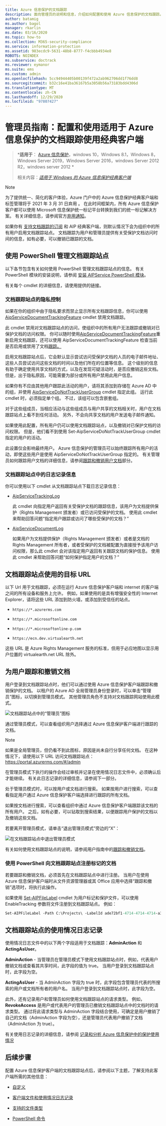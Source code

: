 ```yaml
---
title: Azure 信息保护的文档跟踪
description: 面向管理员的说明和信息，介绍如何配置和使用 Azure 信息保护的文档跟踪。
author: batamig
ms.author: bagol
manager: rkarlin
ms.date: 03/16/2020
ms.topic: how-to
ms.collection: M365-security-compliance
ms.service: information-protection
ms.assetid: 983ecdc9-5631-48b8-8777-f4cbbb4934e8
ROBOTS: NOINDEX
ms.subservice: doctrack
ms.reviewer: eymanor
ms.suite: ems
ms.custom: admin
ms.openlocfilehash: 5cc94944405b00139f472a2ab962706dd1f76dd8
ms.sourcegitcommit: b32c16e41ba36167b5a3058b56a73183bdd4306d
ms.translationtype: MT
ms.contentlocale: zh-CN
ms.lasthandoff: 12/29/2020
ms.locfileid: "97807427"
---
```

# <a name="admin-guide-configuring-and-using-document-tracking-for-azure-information-protection-using-the-classic-client"></a>管理员指南：配置和使用适用于 Azure 信息保护的文档跟踪使用经典客户端

>***适用于**： [Azure 信息保护](https://azure.microsoft.com/pricing/details/information-protection)，windows 10，Windows 8.1，Windows 8，Windows Server 2019，Windows Server 2016，windows Server 2012 R2，windows server 2012 *
>
>相关内容：*[适用于 Windows 的 Azure 信息保护经典客户端](../faqs.md#whats-the-difference-between-the-azure-information-protection-classic-and-unified-labeling-clients)*

> [!NOTE] 
> 为了提供统一、简化的客户体验，Azure 门户中的 Azure 信息保护经典客户端和标签管理将于 2021 年 3 月 31 日弃用   。 在此时间框架内，所有 Azure 信息保护客户都可以使用 Microsoft 信息保护统一标记平台转换到我们的统一标记解决方案。 有关详细信息，请参阅官方[弃用通知](https://aka.ms/aipclassicsunset)。

如果你有 [支持文档跟踪的订阅](https://www.microsoft.com/cloud-platform/azure-information-protection-features) 和 AIP 经典客户端，则默认情况下会为组织中的所有用户启用文档跟踪站点。 文档跟踪为用户和管理员提供有关受保护文档访问时间的信息，如有必要，可以撤销已跟踪的文档。

## <a name="using-powershell-to-manage-the-document-tracking-site"></a>使用 PowerShell 管理文档跟踪站点

以下各节包含有关如何使用 PowerShell 管理文档跟踪站点的信息。 有关 PowerShell 模块的安装说明，请参阅 [安装 AIPService PowerShell 模块](../install-powershell.md)。

有关每个 cmdlet 的详细信息，请使用提供的链接。

### <a name="privacy-controls-for-your-document-tracking-site"></a>文档跟踪站点的隐私控制

如果在你的组织中由于隐私要求而禁止显示所有文档跟踪信息，你可以使用 [AipServiceDocumentTrackingFeature](/powershell/module/aipservice/disable-aipservicedocumenttrackingfeature) cmdlet 禁用文档跟踪。 

此 cmdlet 禁用对文档跟踪站点的访问，使组织中的所有用户无法跟踪或撤销对已保护文档的访问权限。 你可以随时使用[AipServiceDocumentTrackingFeature](/powershell/module/aipservice/enable-aipservicedocumenttrackingfeature)重新启用文档跟踪，还可以使用 AipServiceDocumentTrackingFeature 检查当前是否启用或禁用了文档[跟踪。](/powershell/module/aipservice/get-aipservicedocumenttrackingfeature) 

启用文档跟踪站点后，它会默认显示尝试访问受保护文档的人员的电子邮件地址、这些人员尝试访问这些文档的时间以及他们所在的位置等信息。 这个级别的信息有助于确定使用共享文档的方式，以及在发现可疑活动时，是否应撤销这些文档。 但是，出于隐私原因，可能需要为部分或所有用户禁用此用户信息。 

如果你有不应由其他用户跟踪此活动的用户，请将其添加到存储在 Azure AD 中的组，并使用 [AipServiceDoNotTrackUserGroup](/powershell/module/aipservice/Set-AipServiceDoNotTrackUserGroup) cmdlet 指定此组。 运行此 cmdlet 时，必须指定单个组。 不过，该组可以包含嵌套组。 

对于这些组成员，当相应活动与这些组成员与用户共享的文档相关时，用户在文档跟踪站点上看不到任何活动。 另外，不会向共享文档的用户发送电子邮件通知。

如果使用此配置，所有用户仍可以使用文档跟踪站点，以及撤销对已保护文档的访问权限。 但是，他们看不到使用 Set-AipServiceDoNotTrackUserGroup cmdlet 指定的用户的活动。

此设置仅会影响最终用户。 Azure 信息保护的管理员可以始终跟踪所有用户的活动，即使这些用户是使用 AipServiceDoNotTrackUserGroup 指定的。 有关管理员如何跟踪用户文档的详细信息，请参阅[跟踪和撤销用户文档](#tracking-and-revoking-documents-for-users)部分。


### <a name="logging-information-from-the-document-tracking-site"></a>文档跟踪站点中的日志记录信息

你可以使用以下 cmdlet 从文档跟踪站点下载日志记录信息：

- [AipServiceTrackingLog](/powershell/module/aipservice/Get-AipServiceTrackingLog)
    
    此 cmdlet 向指定用户返回有关受保护文档的跟踪信息，该用户为文档提供保护（Rights Management 颁发者）或已访问受保护的文档。 使用此 cmdlet 来帮助回答问题“指定用户跟踪或访问了哪些受保护的文档？”

- [AipServiceDocumentLog](/powershell/module/aipservice/Get-AipServiceDocumentLog)
    
    如果用户为文档提供保护（Rights Management 颁发者）或者是文档的 Rights Management 所有者，或者受保护的文档被配置为直接授予该用户访问权限，那么此 cmdlet 会对该指定用户返回有关跟踪文档的保护信息。 使用此 cmdlet 来帮助回答问题“如何保护指定用户的文档？”

## <a name="destination-urls-used-by-the-document-tracking-site"></a>文档跟踪站点使用的目标 URL

以下 Url 用于文档跟踪，必须在运行 Azure 信息保护客户端和 internet 的客户端之间的所有设备和服务上允许。 例如，如果使用的是具有增强安全性的 Internet Explorer，请将这些 URL 添加到防火墙，或添加到受信任的站点。

-  `https://*.azurerms.com`

- `https://*.microsoftonline.com`

- `https://*.microsoftonline-p.com`

- `https://ecn.dev.virtualearth.net`

这些 URL 是 Azure Rights Management 服务的标准，但用于必应地图以显示用户位置的 virtualearth.net URL 除外。

## <a name="tracking-and-revoking-documents-for-users"></a>为用户跟踪和撤销文档

用户登录到文档跟踪站点时，他们可以通过使用 Azure 信息保护客户端跟踪和撤销保护的文档。 以租户的 Azure AD 全局管理员身份登录时，可以单击“管理员”图标，以切换到管理员模式。 其他管理员角色不支持对文档跟踪网站使用此模式。 

![文档跟踪站点中的“管理员”图标](../media/tracking-site-admin-icon.png)

通过管理员模式，可以查看组织用户选择通过 Azure 信息保护客户端进行跟踪的文档。

> [!NOTE] 
> 如果是全局管理员，但仍看不到此图标，原因是尚未自行分享任何文档。 在这种情况下，请使用以下 URL 访问文档跟踪站点：https://portal.azurerms.com/#/admin

在管理员模式下执行的操作会经过审核并记录在使用情况日志文件中，必须确认后才能继续。 有关此日志记录的详细信息，请参阅下一部分。

处于管理员模式时，可以按用户或文档进行搜索。 如果按用户进行搜索，可以查看指定用户通过 Azure 信息保护客户端选择进行跟踪的所有文档。 

如果按文档进行搜索，可以查看组织中通过 Azure 信息保护客户端跟踪该文档的所有用户。 之后，如有必要，可以钻取到搜索结果，以便跟踪用户保护的文档以及撤销这些文档。 

若要离开管理员模式，请单击“退出管理员模式”旁边的“X”：

![在文档跟踪站点中退出管理员模式](../media/tracking-site-exit-admin-icon.png)

有关如何使用文档跟踪站点的说明，请参阅用户指南中的[跟踪和撤销文档](client-track-revoke.md)。

### <a name="using-powershell-to-register-labeled-documents-with-the-document-tracking-site"></a>使用 PowerShell 向文档跟踪站点注册标记的文档

若要跟踪和撤销文档，必须首先在文档跟踪站点中进行注册。 当用户在使用 Azure 信息保护客户端时从文件资源管理器或其 Office 应用中选择“跟踪和撤销”选项时，将执行此操作。

如果使用 [Set-AIPFileLabel](/powershell/azureinformationprotection/vlatest/set-aipfilelabel) cmdlet 为用户标记和保护文件，可以使用 EnableTracking 参数将文件注册到文档跟踪站点。 例如：

```ps
Set-AIPFileLabel -Path C:\Projects\ -LabelId ade72bf1-4714-4714-4714-a325f824c55a -EnableTracking
```

## <a name="usage-logging-for-the-document-tracking-site"></a>文档跟踪站点的使用情况日志记录

使用情况日志文件中的以下两个字段适用于文档跟踪：**AdminAction** 和 **ActingAsUser**。

**AdminAction** - 当管理员在管理员模式下使用文档跟踪站点时，例如，代表用户撤销文档或查看其共享时间，此字段的值为 true。 当用户登录到文档跟踪站点时，此字段为空。

**ActingAsUser** - 当 AdminAction 字段为 true 时，此字段包含管理员代表的所搜索的用户或文档所有者的用户名。 当用户登录到文档跟踪站点时，此字段为空。 

此外，还有记录用户和管理员如何使用文档跟踪站点的请求类型。 例如，**RevokeAccess** 是用户或代表用户的管理员已撤销文档跟踪站点中的文档时的请求类型。 通过将此请求类型与 AdminAction 字段结合使用，可确定是用户撤销了自己的文档（AdminAction 字段为空），还是管理员代表用户撤销了文档（AdminAction 为 true）。

有关使用日志记录的详细信息，请参阅 [记录和分析 Azure 信息保护中的保护使用情况](../log-analyze-usage.md)

## <a name="next-steps"></a>后续步骤
配置 Azure 信息保护客户端的文档跟踪站点后，请参阅以下主题，了解支持此客户端所需的其他信息：

- [自定义](client-admin-guide-customizations.md)

- [客户端文件和使用情况日志记录](client-admin-guide-files-and-logging.md)

- [支持的文件类型](client-admin-guide-file-types.md)

- [PowerShell 命令](client-admin-guide-powershell.md)

